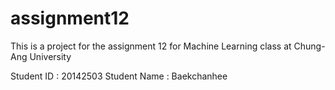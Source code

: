 # assignment12

This is a project for the assignment 12 for Machine Learning class at Chung-Ang University

Student ID : 20142503 
Student Name : Baekchanhee

